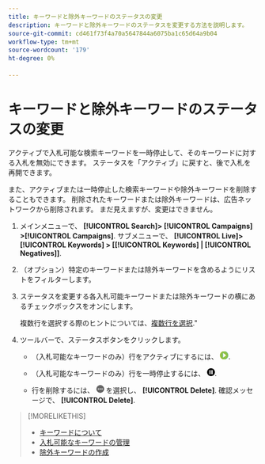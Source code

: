 ```yaml
---
title: キーワードと除外キーワードのステータスの変更
description: キーワードと除外キーワードのステータスを変更する方法を説明します。
source-git-commit: cd461f73f4a70a5647844a6075ba1c65d64a9b04
workflow-type: tm+mt
source-wordcount: '179'
ht-degree: 0%

---
```


# キーワードと除外キーワードのステータスの変更

アクティブで入札可能な検索キーワードを一時停止して、そのキーワードに対する入札を無効にできます。 ステータスを「アクティブ」に戻すと、後で入札を再開できます。

また、アクティブまたは一時停止した検索キーワードや除外キーワードを削除することもできます。 削除されたキーワードまたは除外キーワードは、広告ネットワークから削除されます。 まだ見えますが、変更はできません。

1. メインメニューで、 **[!UICONTROL Search]> [!UICONTROL Campaigns] >[!UICONTROL Campaigns]**. サブメニューで、 **[!UICONTROL Live]> [!UICONTROL Keywords] > \[[!UICONTROL Keywords] \| [!UICONTROL Negatives]\]**.

1. （オプション）特定のキーワードまたは除外キーワードを含めるようにリストをフィルターします。

1. ステータスを変更する各入札可能キーワードまたは除外キーワードの横にあるチェックボックスをオンにします。

   複数行を選択する際のヒントについては、[複数行を選択](/help/search-social-commerce/common-tasks/navigation-editing-selection/multiple-rows-select.md).&quot;

1. ツールバーで、ステータスボタンをクリックします。

   * （入札可能なキーワードのみ）行をアクティブにするには、 ![有効化](/help/search-social-commerce/assets/activate.png "有効化").

   * （入札可能なキーワードのみ）行を一時停止するには、 ![一時停止](/help/search-social-commerce/assets/pause.png "一時停止").

   * 行を削除するには、 ![詳細](/help/search-social-commerce/assets/more.png "詳細") を選択し、 **[!UICONTROL Delete]**. 確認メッセージで、 **[!UICONTROL Delete]**.

>[!MORELIKETHIS]
>
>* [キーワードについて](keyword-about.md)
>* [入札可能なキーワードの管理](keyword-manage.md)
>* [除外キーワードの作成](keyword-negative-create.md)

